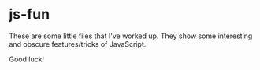 js-fun
======

These are some little files that I've worked up. They show some interesting and obscure features/tricks of JavaScript.

Good luck!
